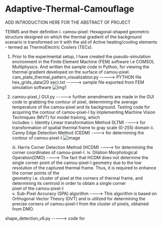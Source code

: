 # Adaptive-Thermal-Camouflage
ADD INTRODUCTION HERE FOR THE ABSTRACT OF PROJECT

TERMS and their definition
  i. camou-pixel: Hexagonal-shaped geometric structure designed on which the thermal gradient of the background scenario is transformed on it with the aid of Active heating/cooling elements                   - termed as ThermoElectric Coolers (TECs). 

1.  Prior to the experimental setup, I have created the pseudo-simulation environment in the Finite Element Machine (FEM) software i.e COMSOL Multiphysics. And written the sample code in Python, for viewing the thermal gradient developed on the surface of camou-pixel.
    cam_plate_thermal_pattern_visualization.py -----> PYTHON file  
    hex_grids_data(20 sec).txt -----> sample file exported from FEM simulation software
   ![img1](https://github.com/RajaAhsan97/Adaptive-Thermal-Camouflage/assets/155144523/298e3e8b-9a45-4ec2-9da4-b0baaa691ffb)

2.  camou-pixel_I GUI.py  ----->   further amendments are made in the GUI code to grabbing the contour of pixel, determining the average temperature of      the camou-pixel and its background.
    Testing code for acquiring the contour of camou-pixel-I by implementing Machine Vision Techniques (MVT) for model training, which   
    includes:
    i. Identity Linear transformation Method (ILTM) ----> for transformation of spatial thermal frame to gray scale (0-255) domain
    ii. Canny Edge Detection Method (CEDM) ----> for determining the contour of camou-pixel-I
    ![image](https://github.com/RajaAhsan97/Adaptive-Thermal-Camouflage/assets/155144523/7ea353eb-63ac-4222-b923-17d799f07d43)

    iii. Harris Corner Detection Method (HCDM) ----> for determining the corner coordinates of camou-pixel-I.
    iv. Dilation Morphological Operation(DMO) ----> The fact that HCDM does not determine the single corner point of the camou-pixel-I            geometry due to the low resolution of the captured thermal frame. Thus, it is required to enhance the corner points of the       
        geometry i.e. cluster of pixel at the corners of thermal frame, and determining its centroid in order to obtain a single corner   
        pixel of the camou-pixel-I       
   v. Sub-Pixel Accuracy (SPA) algorithm ----> This algorithm is based on Orthogonal Vector Theory (OVT) and is utilized for determining the precise corners of camou-pixel-I from the cluster of pixels, obtained from DMO.


shape_detection_v6.py   -----> code for
